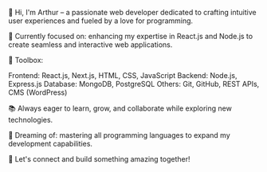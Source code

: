 👋 Hi, I'm Arthur – a passionate web developer dedicated to crafting intuitive user experiences and fueled by a love for programming.

🚀 Currently focused on: enhancing my expertise in React.js and Node.js to create seamless and interactive web applications.

🧰 Toolbox:

Frontend: React.js, Next.js, HTML, CSS, JavaScript
Backend: Node.js, Express.js
Database: MongoDB, PostgreSQL
Others: Git, GitHub, REST APIs, CMS (WordPress)

📚 Always eager to learn, grow, and collaborate while exploring new technologies.

🌟 Dreaming of: mastering all programming languages to expand my development capabilities.

🌱 Let's connect and build something amazing together!
